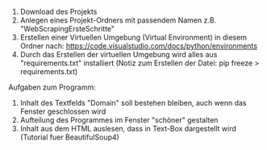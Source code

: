 1. Download des Projekts
2. Anlegen eines Projekt-Ordners mit passendem Namen z.B. "WebScrapingErsteSchritte"
3. Erstellen einer Virtuellen Umgebung (Virtual Environment) in diesem Ordner nach: https://code.visualstudio.com/docs/python/environments
4. Durch das Erstellen der virtuellen Umgebung wird alles aus "requirements.txt" installiert (Notiz zum Erstellen der Datei: pip freeze > requirements.txt)

Aufgaben zum Programm:
1. Inhalt des Textfelds "Domain" soll bestehen bleiben, auch wenn das Fenster geschlossen wird
2. Aufteilung des Programmes im Fenster "schöner" gestalten
3. Inhalt aus dem HTML auslesen, dass in Text-Box dargestellt wird (Tutorial fuer BeautifulSoup4)
